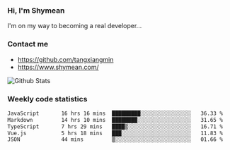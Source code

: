 ### Hi, I'm Shymean

I'm on my way to becoming a real developer...

### Contact me

- <https://github.com/tangxiangmin>
- <https://www.shymean.com/>

![Github Stats](https://github-readme-stats.vercel.app/api?username=tangxiangmin&show_icons=true&theme=dark)


###  Weekly code statistics

<!--START_SECTION:waka-->

```txt
JavaScript       16 hrs 16 mins  █████████░░░░░░░░░░░░░░░░   36.33 %
Markdown         14 hrs 10 mins  ████████░░░░░░░░░░░░░░░░░   31.65 %
TypeScript       7 hrs 29 mins   ████▒░░░░░░░░░░░░░░░░░░░░   16.71 %
Vue.js           5 hrs 18 mins   ███░░░░░░░░░░░░░░░░░░░░░░   11.83 %
JSON             44 mins         ▒░░░░░░░░░░░░░░░░░░░░░░░░   01.66 %
```

<!--END_SECTION:waka-->